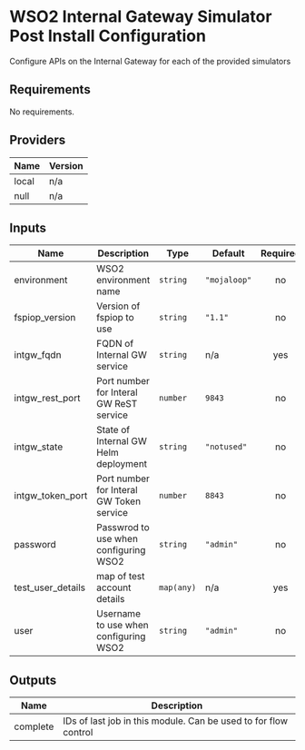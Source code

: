 # WSO2 Internal Gateway Simulator Post Install Configuration

Configure APIs on the Internal Gateway for each of the provided simulators

## Requirements

No requirements.

## Providers

| Name | Version |
|------|---------|
| local | n/a |
| null | n/a |

## Inputs

| Name | Description | Type | Default | Required |
|------|-------------|------|---------|:--------:|
| environment | WSO2 environment name | `string` | `"mojaloop"` | no |
| fspiop\_version | Version of fspiop to use | `string` | `"1.1"` | no |
| intgw\_fqdn | FQDN of Internal GW service | `string` | n/a | yes |
| intgw\_rest\_port | Port number for Interal GW ReST service | `number` | `9843` | no |
| intgw\_state | State of Internal GW Helm deployment | `string` | `"notused"` | no |
| intgw\_token\_port | Port number for Interal GW Token service | `number` | `8843` | no |
| password | Passwrod to use when configuring WSO2 | `string` | `"admin"` | no |
| test\_user\_details | map of test account details | `map(any)` | n/a | yes |
| user | Username to use when configuring WSO2 | `string` | `"admin"` | no |

## Outputs

| Name | Description |
|------|-------------|
| complete | IDs of last job in this module. Can be used to for flow control |

